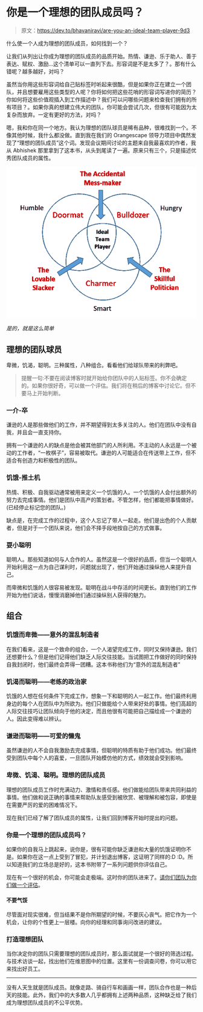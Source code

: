 # 你是一个理想的团队成员吗？

> 原文：<https://dev.to/bhavaniravi/are-you-an-ideal-team-player-9d3>

什么使一个人成为理想的团队成员，如何找到一个？

让我们从列出让你成为理想的团队成员的品质开始。热情、谦逊、乐于助人、善于表达、赋权、激励...这个清单可以一直列下去。形容词是不是太多了？。那有什么错呢？越多越好，对吗？

虽然当你用这些形容词给自己贴标签时听起来很酷，但是如果你正在建立一个团队，并且想要雇用这些类型的人呢？你将如何把这些花哨的形容词写进你的简历？你如何将这些价值观插入到工作描述中？我们可以问哪些问题来检查我们拥有的所有项目？。如果你真的想建立伟大的团队，你可能会尝试几次，但很有可能因为太复杂而放弃。一定有更好的方法，对吗？

嗯，我和你在同一个地方。我认为理想的团队球员是稀有品种，很难找到一个。不像其他时候，我什么都没做。直到我在我们的 Orangescape 领导力项目中偶然发现了“理想的团队成员”这个词。发现会议期间讨论的主题来自我最喜欢的作者，我从 Abhishek 那里拿到了这本书，从头到尾读了一遍。原来只有三个，只是描述优秀团队成员的属性。

[![](img/a9e1aaf33efa5e440043471c1432c601.png)](https://res.cloudinary.com/practicaldev/image/fetch/s--xaxrf7M4--/c_limit%2Cf_auto%2Cfl_progressive%2Cq_auto%2Cw_880/http://static.wixstatic.com/media/54d0d9_ef4d57eb51264464b5ca58b2aa15adda%257Emv2.png/v1/fill/w_630%2Ch_498%2Cal_c%2Cq_80%2Cusm_0.66_1.00_0.01/54d0d9_ef4d57eb51264464b5ca58b2aa15adda%257Emv2.webp)

*是的，就是这么简单*

## 理想的团队球员

卑微，饥渴，聪明。三种属性，八种组合。看看他们给球队带来的利弊吧。

> 提醒一句:不要在阅读博客时就开始给你团队中的人贴标签。你不会确定的。如果你很好奇，可以做一个评估。我们将在稍后的博客中讨论它。但不要马上开始判断。

### 一介-卒

谦逊的人是那些做他们的工作，并不期望得到太多关注的人。他们在团队中没有自我，并且会一直支持你。

拥有一个谦逊的人的缺点是他会被其他部门的人所利用。不主动的人永远是一个被动的工作者，“一枚棋子”，容易被取代。谦逊的人可能适合在传送带上工作，但不适合有创造力和积极性的团队。

### 饥饿-推土机

热情、积极、自我驱动通常被用来定义一个饥饿的人。一个饥饿的人会付出额外的努力去完成事情。他们是团队中高产的策划者。不管怎样，他们都能把事情做好。(已经停止标记您的团队。)

缺点是，在完成工作的过程中，这个人忘记了带人一起走。他们是出色的个人贡献者，但是对于一个团队来说，他们会不择手段地按自己的方式做事。

### 耍小聪明

聪明人。那些知道如何与人合作的人。虽然这是一个很好的品质，但当一个聪明人开始利用这一点为自己谋利时，问题就出现了，他们开始通过操纵他人来提升自己。

而卑微和饥饿的人很容易被发现。聪明在战斗中存活的时间更长。直到他们的工作开始为他们说话，慢慢消磨掉他们通过操纵别人获得的魅力。

## 组合

### 饥饿而卑微——意外的混乱制造者

在我们看来，这是一个致命的组合，一个人渴望完成工作，同时又保持谦逊。我们还想要什么？但是他们记得他们缺乏人际交往技能。当试图把工作做好的同时保持自我封闭时，他们最终会弄得一团糟。这本书称他们为“意外的混乱制造者”

### 饥渴而聪明——老练的政治家

饥饿的人想在任何条件下完成工作，想象一下和聪明的人一起工作。他们最终利用身边的每个人在团队中为所欲为。他们只做能给个人带来好处的事情。他们高超的人际交往技巧让团队倾向于他的决定，而且他很有可能把自己描绘成一个谦逊的人。因此变得难以辨认。

### 谦逊而聪明——可爱的懒鬼

虽然谦逊的人不会自我激励去完成事情，但聪明的特质有助于他们成功。他们最终受到团队中每个人的喜爱，一旦团队开始模仿他的方式，绩效就会受到影响。

### 卑微、饥渴、聪明。理想的团队成员

理想的团队成员工作时充满动力、激情和责任感。他们做能给团队带来共同利益的事情。他们做和说正确的事情来帮助队友感受到被欣赏、被理解和被包容，即使是在需要严厉的爱的困难情况下。

现在我们已经了解了团队成员的属性，让我们回到博客开始时提出的问题。

### 你是一个理想的团队成员吗？

如果你的自我马上跳起来，说你是，很有可能你缺乏谦逊和大量的饥饿证明你不是。如果你在这一点上受到了冒犯，并计划退出博客，这证明了同样的:D :D。所以知道我们的立场总是好的，这本书附带了一系列问题供你评估自己。

现在有一个很好的机会，你可能会走极端。这时你的团队进来了。[请你们团队为你们做一个评估](https://www.tablegroup.com/imo/media/doc/IdealTeamPlayerManagerAsssessment(7)NEW.pdf)。

#### 不要气馁

尽管面对现实很难，但当结果不是你所期望的时候，不要灰心丧气。把它作为一个机会，让你的个性更上一层楼。向你的经理和同事询问改进的建议。

### 打造理想团队

当你决定你的团队只需要理想的团队成员时，那么面试就是一个很好的筛选过程。与技术访谈一起，找出他们在维恩图中的位置。这里有一份调查问卷，你可以用它来找出好员工。

* * *

没有人天生就是团队成员。就像走路、骑自行车和画画一样，团队合作也是一种后天的技能。此外，我们中的大多数人几乎都拥有上述两种品质，这种缺乏给了我们成为理想团队成员的不公平优势。